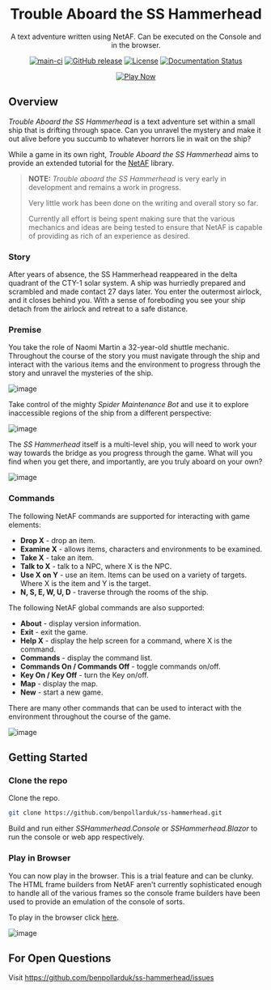 <div align="center">

# Trouble Aboard the SS Hammerhead
A text adventure written using NetAF. Can be executed on the Console and in the browser.

[![main-ci](https://github.com/benpollarduk/ss-hammerhead/actions/workflows/main-ci.yml/badge.svg)](https://github.com/benpollarduk/ss-hammerhead/actions/workflows/main-ci.yml)
[![GitHub release](https://img.shields.io/github/release/benpollarduk/ss-hammerhead.svg)](https://github.com/benpollarduk/ss-hammerhead/releases)
[![License](https://img.shields.io/github/license/benpollarduk/ss-hammerhead.svg)](https://opensource.org/licenses/MIT)
[![Documentation Status](https://img.shields.io/badge/docs-latest-brightgreen.svg)](https://benpollarduk.github.io/SSHammerhead-docs/)

[![Play Now](https://img.shields.io/badge/Play-Now-brightgreen?style=for-the-badge)](https://benpollarduk.github.io/SSHammerhead/)

</div>

## Overview
*Trouble Aboard the SS Hammerhead* is a text adventure set within a small ship that is drifting through space. Can you unravel the mystery and make it out alive before you succumb to whatever horrors lie in wait on the ship? 

While a game in its own right, *Trouble Aboard the SS Hammerhead* aims to provide an extended tutorial for the [NetAF](https://github.com/benpollarduk/netaf) library.

> **NOTE:** *Trouble aboard the SS Hammerhead* is very early in development and remains a work in progress.
>
> Very little work has been done on the writing and overall story so far.
>
> Currently all effort is being spent making sure that the various mechanics and ideas are being tested to ensure that NetAF is capable of providing as rich of an experience as desired.

### Story
After years of absence, the SS Hammerhead reappeared in the delta quadrant of the CTY-1 solar system. A ship was hurriedly prepared and scrambled and made contact 27 days later.
You enter the outermost airlock, and it closes behind you. With a sense of foreboding you see your ship detach from the airlock and retreat to a safe distance.

### Premise
You take the role of Naomi Martin a 32-year-old shuttle mechanic. Throughout the course of the story you must navigate through the ship and interact with the various items and the environment
to progress through the story and unravel the mysteries of the ship.

![image](https://github.com/user-attachments/assets/5c1f74e7-0d34-4250-909d-6d2d6ba82f26)

Take control of the mighty *Spider Maintenance Bot* and use it to explore inaccessible regions of the ship from a different perspective:

![image](https://github.com/user-attachments/assets/a701d488-9cf9-4510-b96b-34c59f94630a)

The *SS Hammerhead* itself is a multi-level ship, you will need to work your way towards the bridge as you progress through the game. What will you find when you get there, and importantly,
are you truly aboard on your own?

![image](https://github.com/user-attachments/assets/eba11609-3b24-4083-868a-d30c743b87d9)

### Commands
The following NetAF commands are supported for interacting with game elements:
* **Drop X** - drop an item.
* **Examine X** - allows items, characters and environments to be examined.
* **Take X** - take an item.
* **Talk to X** - talk to a NPC, where X is the NPC.
* **Use X on Y** - use an item. Items can be used on a variety of targets. Where X is the item and Y is the target.
* **N, S, E, W, U, D** - traverse through the rooms of the ship.

The following NetAF global commands are also supported:
  * **About** - display version information.
  * **Exit** - exit the game.
  * **Help X** - display the help screen for a command, where X is the command.
  * **Commands** - display the command list.
  * **Commands On / Commands Off** - toggle commands on/off.
  * **Key On / Key Off** - turn the Key on/off.
  * **Map** - display the map.
  * **New** - start a new game.

There are many other commands that can be used to interact with the environment throughout the course of the game.

![image](https://github.com/user-attachments/assets/51369b53-7176-42a4-85e1-84cb761b902a)

## Getting Started

### Clone the repo
Clone the repo.
```bash
git clone https://github.com/benpollarduk/ss-hammerhead.git
```
Build and run either *SSHammerhead.Console* or *SSHammerhead.Blazor* to run the console or web app respectively.

### Play in Browser
You can now play in the browser. This is a trial feature and can be clunky. The HTML frame builders from NetAF aren't currently sophisticated enough to handle all of the various frames so the console frame builders have been used to provide an emulation of the console of sorts.

To play in the browser click [here](https://benpollarduk.github.io/SSHammerhead/).

![image](https://github.com/user-attachments/assets/56ce67e5-4634-40c9-ae8e-f4368890a6f6)

## For Open Questions
Visit https://github.com/benpollarduk/ss-hammerhead/issues
